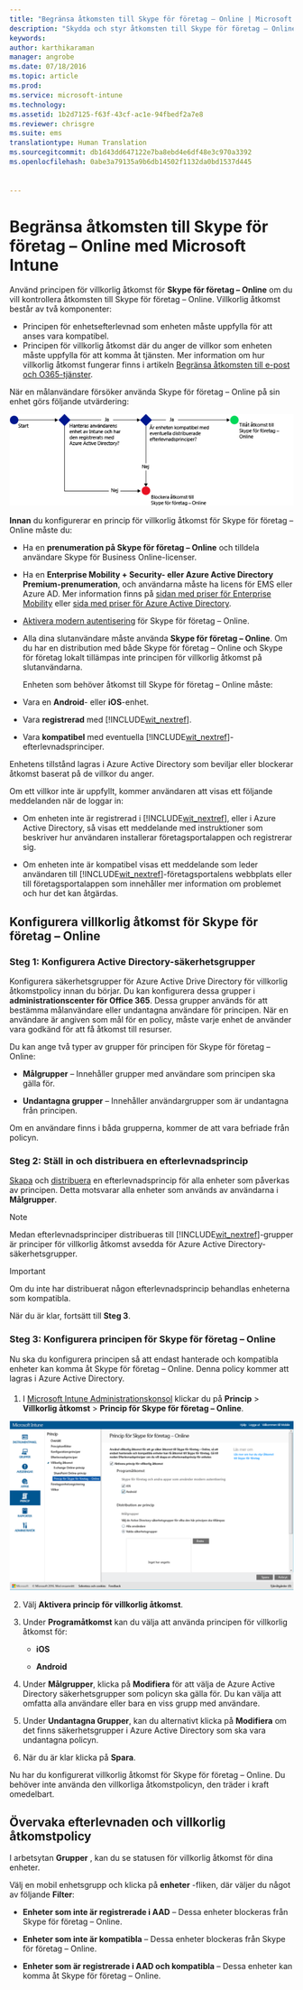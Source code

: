 ```yaml
---
title: "Begränsa åtkomsten till Skype för företag – Online | Microsoft Intune"
description: "Skydda och styr åtkomsten till Skype för företag – Online med villkorlig åtkomst."
keywords: 
author: karthikaraman
manager: angrobe
ms.date: 07/18/2016
ms.topic: article
ms.prod: 
ms.service: microsoft-intune
ms.technology: 
ms.assetid: 1b2d7125-f63f-43cf-ac1e-94fbedf2a7e8
ms.reviewer: chrisgre
ms.suite: ems
translationtype: Human Translation
ms.sourcegitcommit: db1d43dd647122e7ba8ebd4e6df48e3c970a3392
ms.openlocfilehash: 0abe3a79135a9b6db14502f1132da0bd1537d445


---
```


# Begränsa åtkomsten till Skype för företag – Online med Microsoft Intune
Använd principen för villkorlig åtkomst för  **Skype för företag – Online** om du vill kontrollera åtkomsten till Skype för företag – Online.
Villkorlig åtkomst består av två komponenter:
- Principen för enhetsefterlevnad som enheten måste uppfylla för att anses vara kompatibel.
- Principen för villkorlig åtkomst där du anger de villkor som enheten måste uppfylla för att komma åt tjänsten.
Mer information om hur villkorlig åtkomst fungerar finns i artikeln [Begränsa åtkomsten till e-post och O365-tjänster](restrict-access-to-email-and-o365-services-with-microsoft-intune.md).

När en målanvändare försöker använda Skype för företag – Online på sin enhet görs följande utvärdering:

![Diagram som visar beslutspunkterna som används för att avgöra om en enhet får åtkomst till Skype för företag – Online eller blockeras](../media/ConditionalAccess_SkypeforBusiness.png)

**Innan** du konfigurerar en princip för villkorlig åtkomst för Skype för företag – Online måste du:
- Ha en **prenumeration på Skype för företag – Online** och tilldela användare Skype för Business Online-licenser.
- Ha en **Enterprise Mobility + Security- eller Azure Active Directory Premium-prenumeration**, och användarna måste ha licens för EMS eller Azure AD. Mer information finns på [sidan med priser för Enterprise Mobility](https://www.microsoft.com/en-us/cloud-platform/enterprise-mobility-pricing) eller [sida med priser för Azure Active Directory](https://azure.microsoft.com/en-us/pricing/details/active-directory/). 

-   [Aktivera modern autentisering](https://docs.microsoft.com/en-us/intune/deploy-use/restrict-access-to-skype-for-business-online-with-microsoft-intune) för Skype för företag – Online.
-  Alla dina slutanvändare måste använda **Skype för företag – Online**. Om du har en distribution med både Skype för företag – Online och Skype för företag lokalt tillämpas inte principen för villkorlig åtkomst på slutanvändarna.

    Enheten som behöver åtkomst till Skype för företag – Online måste:

-   Vara en **Android**- eller **iOS**-enhet.

-   Vara **registrerad** med [!INCLUDE[wit_nextref](../includes/wit_nextref_md.md)].

-   Vara **kompatibel** med eventuella [!INCLUDE[wit_nextref](../includes/wit_nextref_md.md)]-efterlevnadsprinciper.


Enhetens tillstånd lagras i Azure Active Directory som beviljar eller blockerar åtkomst baserat på de villkor du anger.

Om ett villkor inte är uppfyllt, kommer användaren att visas ett följande meddelanden när de loggar in:

-   Om enheten inte är registrerad i [!INCLUDE[wit_nextref](../includes/wit_nextref_md.md)], eller i Azure Active Directory, så visas ett meddelande med instruktioner som beskriver hur användaren installerar företagsportalappen och registrerar sig.

-   Om enheten inte är kompatibel visas ett meddelande som leder användaren till [!INCLUDE[wit_nextref](../includes/wit_nextref_md.md)]-företagsportalens webbplats eller till företagsportalappen som innehåller mer information om problemet och hur det kan åtgärdas.

## Konfigurera villkorlig åtkomst för Skype för företag – Online

### Steg 1: Konfigurera Active Directory-säkerhetsgrupper
Konfigurera säkerhetsgrupper för Azure Active Drive Directory för villkorlig åtkomstpolicy innan du börjar. Du kan konfigurera dessa grupper i **administrationscenter för Office 365**. Dessa grupper används för att bestämma målanvändare eller undantagna användare för principen. När en användare är angiven som mål för en policy, måste varje enhet de använder vara godkänd för att få åtkomst till resurser.

Du kan ange två typer av grupper för principen för Skype för företag – Online:

-   **Målgrupper** – Innehåller grupper med användare som principen ska gälla för.

-   **Undantagna grupper** – Innehåller användargrupper som är undantagna från principen.

Om en användare finns i båda grupperna, kommer de att vara befriade från policyn.

### Steg 2: Ställ in och distribuera en efterlevnadsprincip
[Skapa](create-a-device-compliance-policy-in-microsoft-intune.md) och [distribuera](deploy-and-monitor-a-device-compliance-policy-in-microsoft-intune.md) en efterlevnadsprincip för alla enheter som påverkas av principen. Detta motsvarar alla enheter som används av användarna i **Målgrupper**.

> [!NOTE]
> Medan efterlevnadsprinciper distribueras till [!INCLUDE[wit_nextref](../includes/wit_nextref_md.md)]-grupper är principer för villkorlig åtkomst avsedda för Azure Active Directory-säkerhetsgrupper.


> [!IMPORTANT]
> Om du inte har distribuerat någon efterlevnadsprincip behandlas enheterna som kompatibla.

När du är klar, fortsätt till **Steg 3**.

### Steg 3: Konfigurera principen för Skype för företag – Online
Nu ska du konfigurera principen så att endast hanterade och kompatibla enheter kan komma åt Skype för företag – Online. Denna policy kommer att lagras i Azure Active Directory.

####
1.  I [Microsoft Intune Administrationskonsol](https://manage.microsoft.com) klickar du på **Princip** > **Villkorlig åtkomst** > **Princip för Skype för företag – Online**.

![Skärmbild av sidan för principen för villkorlig åtkomst för Skype för företag – Online](./media/conditional_access_SFBPolicy.png)

2.  Välj **Aktivera princip för villkorlig åtkomst**.

3.  Under **Programåtkomst** kan du välja att använda principen för villkorlig åtkomst för:

    -   **iOS**

    -   **Android**

4.  Under **Målgrupper**, klicka på **Modifiera** för att välja de Azure Active Directory säkerhetsgrupper som policyn ska gälla för. Du kan välja att omfatta alla användare eller bara en viss grupp med användare.

5.  Under **Undantagna Grupper**, kan du alternativt klicka på **Modifiera** om det finns säkerhetsgrupper i Azure Active Directory som ska vara undantagna policyn.

6.  När du är klar klicka på **Spara**.

Nu har du konfigurerat villkorlig åtkomst för Skype för företag – Online. Du behöver inte använda den villkorliga åtkomstpolicyn, den träder i kraft omedelbart.


## Övervaka efterlevnaden och villkorlig åtkomstpolicy
I arbetsytan **Grupper** , kan du se statusen för villkorlig åtkomst för dina enheter.

Välj en mobil enhetsgrupp och klicka på **enheter** -fliken, där väljer du något av följande **Filter**:

* **Enheter som inte är registrerade i AAD** – Dessa enheter blockeras från Skype för företag – Online.

* **Enheter som inte är kompatibla** – Dessa enheter blockeras från Skype för företag – Online.

* **Enheter som är registrerade i AAD och kompatibla** – Dessa enheter kan komma åt Skype för företag – Online.



<!--HONumber=Oct16_HO1-->


